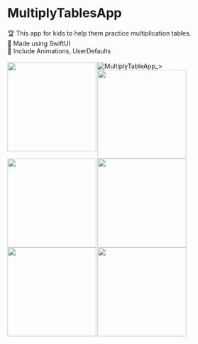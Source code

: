 # MultiplyTablesApp
🏆 This app for kids to help them practice multiplication tables. <br>
📎 Made using SwiftUI <br>
📎 Include Animations, UserDefaults <br>
<br>
![MultiplyTableApp_](https://user-images.githubusercontent.com/81764938/203065975-879a45d2-dac9-476e-84df-39a50e41f61d.gif)>
<img align = "left" src="https://user-images.githubusercontent.com/81764938/203022771-fd6fe7a7-07a6-45cd-a622-2da3d47159ce.png" width="200">
<img align = "left" src="https://user-images.githubusercontent.com/81764938/203023167-0eab64f6-9379-4bda-a2aa-5d17d197f1fb.png" width="200">
<img align = "left" src="https://user-images.githubusercontent.com/81764938/203023192-cf2f5e47-e73b-4b7e-aa7f-a024dec1166e.png" width="200">
<img align = "left" src="https://user-images.githubusercontent.com/81764938/203023231-31cca7b8-d660-4fcd-9554-db33ebb90557.png" width="200">
<img align = "left" src="https://user-images.githubusercontent.com/81764938/203023271-2e364565-d805-4b34-9c11-b03aa92d7cbd.png" width="200">
<img align = "left" src="https://user-images.githubusercontent.com/81764938/203023308-bcc4f5d9-cfd7-4c74-bf5a-7a0ae86837a9.png" width="200">





